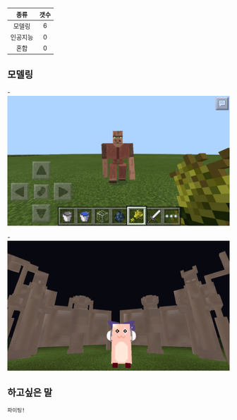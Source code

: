 |   종류  |  갯수  |
| :---:  | :---: |
|  모델링  |   6  |
| 인공지능 |  0   |
|  혼합  |   0   | 
## 모델링
-![뮤턴트 주민](https://raw.githubusercontent.com/Duduzzing/MCPE-ModPE-Script/master/Modeling/Mutant-Villager.png)

-![현자 솔로몬, 휘긴, 핑크빈, 무닌, 현자 렉스](https://raw.githubusercontent.com/Duduzzing/MCPE-ModPE-Script/master/Modeling/Pinkbean-and-statues.png)

## 하고싶은 말

```
파이팅!
```
